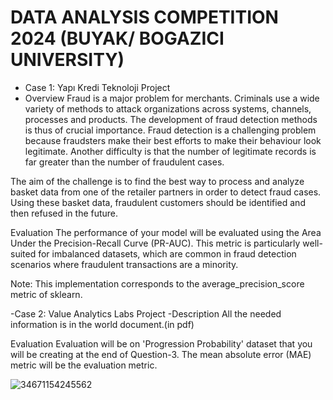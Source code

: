 # DATA ANALYSIS COMPETITION 2024 (BUYAK/ BOGAZICI UNIVERSITY)

- Case 1: Yapı Kredi Teknoloji Project
- Overview
Fraud is a major problem for merchants. Criminals use a wide variety of methods to attack organizations across systems, channels, processes and products. The development of fraud detection methods is thus of crucial importance. Fraud detection is a challenging problem because fraudsters make their best efforts to make their behaviour look legitimate. Another difficulty is that the number of legitimate records is far greater than the number of fraudulent cases.

The aim of the challenge is to find the best way to process and analyze basket data from one of the retailer partners in order to detect fraud cases. Using these basket data, fraudulent customers should be identified and then refused in the future.

Evaluation
The performance of your model will be evaluated using the Area Under the Precision-Recall Curve (PR-AUC). This metric is particularly well-suited for imbalanced datasets, which are common in fraud detection scenarios where fraudulent transactions are a minority.

Note: This implementation corresponds to the average_precision_score metric of sklearn.


-Case 2: Value Analytics Labs Project
-Description
All the needed information is in the world document.(in pdf)

Evaluation
Evaluation will be on 'Progression Probability' dataset that you will be creating at the end of Question-3. The mean absolute error (MAE) metric will be the evaluation metric.

![34671154245562](https://github.com/zeynepkicikoglu/Bogazici-DAC-24/assets/91759024/bb85496d-654a-43e4-ad06-dd14da071bd7)
